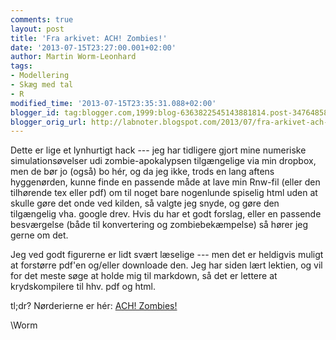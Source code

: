 ```yaml
---
comments: true
layout: post
title: 'Fra arkivet: ACH! Zombies!'
date: '2013-07-15T23:27:00.001+02:00'
author: Martin Worm-Leonhard
tags:
- Modellering
- Skæg med tal
- R
modified_time: '2013-07-15T23:35:31.088+02:00'
blogger_id: tag:blogger.com,1999:blog-6363822545143881814.post-3476485844004319836
blogger_orig_url: http://labnoter.blogspot.com/2013/07/fra-arkivet-ach-zombies.html
---
```


Dette er lige et lynhurtigt hack --- jeg har tidligere gjort mine
numeriske simulationsøvelser udi zombie-apokalypsen tilgængelige via min
dropbox, men de bør jo (også) bo hér, og da jeg ikke, trods en lang
aftens hyggenørden, kunne finde en passende måde at lave min Rnw-fil
(eller den tilhørende tex eller pdf) om til noget bare nogenlunde
spiselig html uden at skulle gøre det onde ved kilden, så valgte jeg
snyde, og gøre den tilgængelig vha. google drev. Hvis du har et godt
forslag, eller en passende besværgelse (både til konvertering og
zombiebekæmpelse) så hører jeg gerne om det.

Jeg ved godt figurerne er lidt svært læselige --- men det er heldigvis
muligt at forstørre pdf'en og/eller downloade den. Jeg har siden lært
lektien, og vil for det meste søge at holde mig til markdown, så det er
lettere at krydskompilere til hhv. pdf og html.

tl;dr? Nørderierne er hér: [ACH!
Zombies!](https://docs.google.com/file/d/0B1W7mckOGZhSWks2cU9WYWphcWc/edit?usp=sharing)

\\Worm
